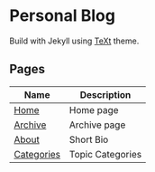 # Personal Blog


Build with Jekyll using [TeXt](https://github.com/kitian616/jekyll-TeXt-theme) theme.


## Pages

| Name | Description |
| --- | --- |
| [Home](https://kitian616.github.io/jekyll-TeXt-theme/test/) | Home page |
| [Archive](https://kitian616.github.io/jekyll-TeXt-theme/archive.html) | Archive page |
| [About](https://kitian616.github.io/jekyll-TeXt-theme/samples.html) | Short Bio |
| [Categories](https://kitian616.github.io/jekyll-TeXt-theme/samples.html) | Topic Categories |

